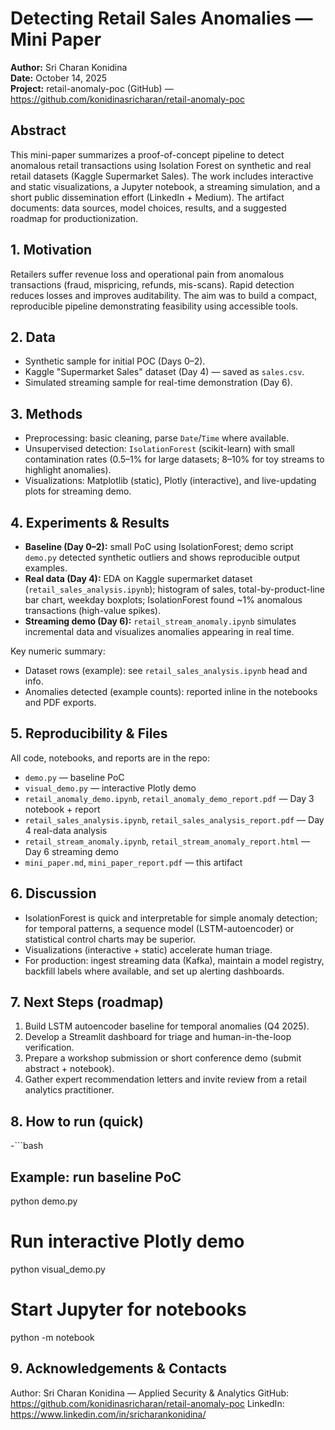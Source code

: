 # Detecting Retail Sales Anomalies — Mini Paper
**Author:** Sri Charan Konidina  
**Date:** October 14, 2025  
**Project:** retail-anomaly-poc (GitHub) — https://github.com/konidinasricharan/retail-anomaly-poc

## Abstract
This mini-paper summarizes a proof-of-concept pipeline to detect anomalous retail transactions using Isolation Forest on synthetic and real retail datasets (Kaggle Supermarket Sales). The work includes interactive and static visualizations, a Jupyter notebook, a streaming simulation, and a short public dissemination effort (LinkedIn + Medium). The artifact documents: data sources, model choices, results, and a suggested roadmap for productionization.

## 1. Motivation
Retailers suffer revenue loss and operational pain from anomalous transactions (fraud, mispricing, refunds, mis-scans). Rapid detection reduces losses and improves auditability. The aim was to build a compact, reproducible pipeline demonstrating feasibility using accessible tools.

## 2. Data
- Synthetic sample for initial POC (Days 0–2).  
- Kaggle "Supermarket Sales" dataset (Day 4) — saved as `sales.csv`.  
- Simulated streaming sample for real-time demonstration (Day 6).

## 3. Methods
- Preprocessing: basic cleaning, parse `Date`/`Time` where available.
- Unsupervised detection: `IsolationForest` (scikit-learn) with small contamination rates (0.5–1% for large datasets; 8–10% for toy streams to highlight anomalies).
- Visualizations: Matplotlib (static), Plotly (interactive), and live-updating plots for streaming demo.

## 4. Experiments & Results
- **Baseline (Day 0–2):** small PoC using IsolationForest; demo script `demo.py` detected synthetic outliers and shows reproducible output examples.
- **Real data (Day 4):** EDA on Kaggle supermarket dataset (`retail_sales_analysis.ipynb`); histogram of sales, total-by-product-line bar chart, weekday boxplots; IsolationForest found ~1% anomalous transactions (high-value spikes).
- **Streaming demo (Day 6):** `retail_stream_anomaly.ipynb` simulates incremental data and visualizes anomalies appearing in real time.

Key numeric summary:
- Dataset rows (example): see `retail_sales_analysis.ipynb` head and info.
- Anomalies detected (example counts): reported inline in the notebooks and PDF exports.

## 5. Reproducibility & Files
All code, notebooks, and reports are in the repo:
- `demo.py` — baseline PoC
- `visual_demo.py` — interactive Plotly demo
- `retail_anomaly_demo.ipynb`, `retail_anomaly_demo_report.pdf` — Day 3 notebook + report
- `retail_sales_analysis.ipynb`, `retail_sales_analysis_report.pdf` — Day 4 real-data analysis
- `retail_stream_anomaly.ipynb`, `retail_stream_anomaly_report.html` — Day 6 streaming demo
- `mini_paper.md`, `mini_paper_report.pdf` — this artifact

## 6. Discussion
- IsolationForest is quick and interpretable for simple anomaly detection; for temporal patterns, a sequence model (LSTM-autoencoder) or statistical control charts may be superior.
- Visualizations (interactive + static) accelerate human triage.
- For production: ingest streaming data (Kafka), maintain a model registry, backfill labels where available, and set up alerting dashboards.

## 7. Next Steps (roadmap)
1. Build LSTM autoencoder baseline for temporal anomalies (Q4 2025).  
2. Develop a Streamlit dashboard for triage and human-in-the-loop verification.  
3. Prepare a workshop submission or short conference demo (submit abstract + notebook).  
4. Gather expert recommendation letters and invite review from a retail analytics practitioner.

## 8. How to run (quick)
-```bash
## Example: run baseline PoC
python demo.py

# Run interactive Plotly demo
python visual_demo.py

# Start Jupyter for notebooks
python -m notebook

## 9. Acknowledgements & Contacts
Author: Sri Charan Konidina — Applied Security & Analytics
GitHub: https://github.com/konidinasricharan/retail-anomaly-poc
LinkedIn: https://www.linkedin.com/in/sricharankonidina/